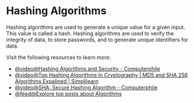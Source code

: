 # Hashing Algorithms

Hashing algorithms are used to generate a unique value for a given input. This value is called a hash. Hashing algorithms are used to verify the integrity of data, to store passwords, and to generate unique identifiers for data.

Visit the following resources to learn more:

- [@video@Hashing Algorithms and Security - Computerphile](https://www.youtube.com/watch?v=b4b8ktEV4Bg)
- [@video@Top Hashing Algorithms In Cryptography | MD5 and SHA 256 Algorithms Expalined | Simplilearn](https://www.youtube.com/watch?v=Plp4F3ZfC7A)
- [@video@SHA: Secure Hashing Algorithm - Computerphile](https://www.youtube.com/watch?v=DMtFhACPnTY)
- [@feed@Explore top posts about Algorithms](https://app.daily.dev/tags/algorithms?ref=roadmapsh)
